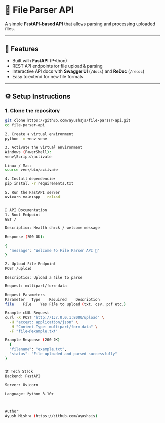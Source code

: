 # 📂 File Parser API  

A simple **FastAPI-based API** that allows parsing and processing uploaded files.  

---

## 🚀 Features  
- Built with **FastAPI** (Python)  
- REST API endpoints for file upload & parsing  
- Interactive API docs with **Swagger UI** (`/docs`) and **ReDoc** (`/redoc`)  
- Easy to extend for new file formats  

---

## ⚙️ Setup Instructions  

### 1. Clone the repository  
```bash
git clone https://github.com/ayushsjs/file-parser-api.git
cd file-parser-api

2. Create a virtual environment
python -m venv venv

3. Activate the virtual environment
Windows (PowerShell):
venv\Scripts\activate

Linux / Mac:
source venv/bin/activate

4. Install dependencies
pip install -r requirements.txt

5. Run the FastAPI server
uvicorn main:app --reload


📘 API Documentation
1. Root Endpoint
GET /

Description: Health check / welcome message

Response (200 OK):

{
  "message": "Welcome to File Parser API 🚀"
}

2. Upload File Endpoint
POST /upload

Description: Upload a file to parse

Request: multipart/form-data

Request Parameters
Parameter	Type	Required	Description
file	File	Yes	File to upload (txt, csv, pdf etc.)

Example cURL Request
curl -X POST "http://127.0.0.1:8000/upload" \
  -H "accept: application/json" \
  -H "Content-Type: multipart/form-data" \
  -F "file=@example.txt"

Example Response (200 OK)
  {
  "filename": "example.txt",
  "status": "File uploaded and parsed successfully"
}


🛠️ Tech Stack
Backend: FastAPI

Server: Uvicorn

Language: Python 3.10+



Author
Ayush Mishra (https://github.com/ayushsjs)